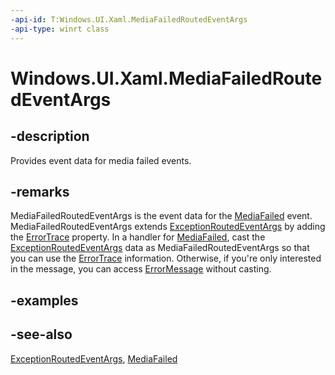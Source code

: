 ```yaml
---
-api-id: T:Windows.UI.Xaml.MediaFailedRoutedEventArgs
-api-type: winrt class
---
```


<!-- Class syntax.
public class MediaFailedRoutedEventArgs : Windows.UI.Xaml.ExceptionRoutedEventArgs, Windows.UI.Xaml.IMediaFailedRoutedEventArgs
-->

# Windows.UI.Xaml.MediaFailedRoutedEventArgs

## -description
Provides event data for media failed events.



## -remarks
MediaFailedRoutedEventArgs is the event data for the [MediaFailed](../windows.ui.xaml.controls/mediaelement_mediafailed.md) event. MediaFailedRoutedEventArgs extends [ExceptionRoutedEventArgs](exceptionroutedeventargs.md) by adding the [ErrorTrace](mediafailedroutedeventargs_errortrace.md) property. In a handler for [MediaFailed](../windows.ui.xaml.controls/mediaelement_mediafailed.md), cast the [ExceptionRoutedEventArgs](exceptionroutedeventargs.md) data as MediaFailedRoutedEventArgs so that you can use the [ErrorTrace](mediafailedroutedeventargs_errortrace.md) information. Otherwise, if you're only interested in the message, you can access [ErrorMessage](exceptionroutedeventargs_errormessage.md) without casting.

## -examples

## -see-also
[ExceptionRoutedEventArgs](exceptionroutedeventargs.md), [MediaFailed](../windows.ui.xaml.controls/mediaelement_mediafailed.md)
